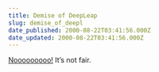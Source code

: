 ```yaml
---
title: Demise of DeepLeap
slug: demise_of_deepl
date_published: 2000-08-22T03:41:56.000Z
date_updated: 2000-08-22T03:41:56.000Z
---
```


[Nooooooooo!](http://www.deepleap.com/) It’s not fair.
